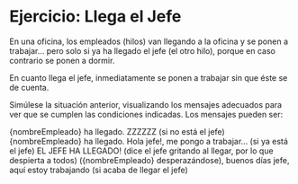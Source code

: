 
# Ejercicio: Llega el Jefe
En una oficina, los empleados (hilos) van llegando a la oficina y se ponen a trabajar… pero solo si ya ha llegado el jefe (el otro hilo), porque en caso contrario se ponen a dormir.

En cuanto llega el jefe, inmediatamente se ponen a trabajar sin que éste se de cuenta.



Simúlese la situación anterior, visualizando los mensajes adecuados para ver que se cumplen las condiciones indicadas. Los mensajes pueden ser:

{nombreEmpleado} ha llegado. ZZZZZZ  (si no está el jefe)
{nombreEmpleado} ha llegado. Hola jefe!, me pongo a trabajar...  (si ya está el jefe)
EL JEFE HA LLEGADO!  (dice el jefe gritando al llegar, por lo que despierta a todos)
({nombreEmpleado} desperazándose), buenos días jefe, aquí estoy trabajando  (si acaba de llegar el jefe)